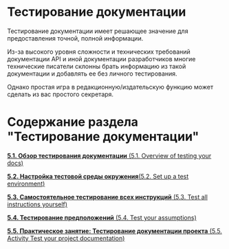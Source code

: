 # Тестирование документации

Тестирование документации имеет решающее значение для предоставления точной, полной информации.

Из-за высокого уровня сложности и технических требований документации API и иной документации разработчиков многие технические писатели склонны брать информацию из такой документации и добавлять ее без личного тестирования.

Однако простая игра в редакционную/издательскую функцию может сделать из вас простого секретаря.

# Содержание раздела "Тестирование документации"

[**5.1. Обзор тестирования документации** (5.1. Overview of testing your docs)](https://github.com/Starkovden/Documenting_APIs/blob/master/5.%20Testing%20API%20documentaion/5.1.%20Overview%20of%20testing%20your%20docs.md)

[**5.2. Настройка тестовой среды окружения**(5.2. Set up a test environment)](https://github.com/Starkovden/Documenting_APIs/blob/master/5.%20Testing%20API%20documentaion/5.2.%20Set%20up%20a%20test%20environment.md)

[**5.3. Самостоятельное тестирование всех инструкций** (5.3. Test all instructions yourself)](https://github.com/Starkovden/Documenting_APIs/blob/master/5.%20Testing%20API%20documentaion/5.3.%20Test%20all%20instructions%20yourself.md)

[**5.4. Тестирование предположений** (5.4. Test your assumptions)](https://github.com/Starkovden/Documenting_APIs/blob/master/5.%20Testing%20API%20documentaion/5.4.%20Test%20your%20assumptions.md)

[**5.5. Практическое занятие: Тестирование документации проекта** (5.5. Activity Test your project documentation)](https://github.com/Starkovden/Documenting_APIs/blob/master/5.%20Testing%20API%20documentaion/5.5.%20Activity%20Test%20your%20project%20documentation.md)
